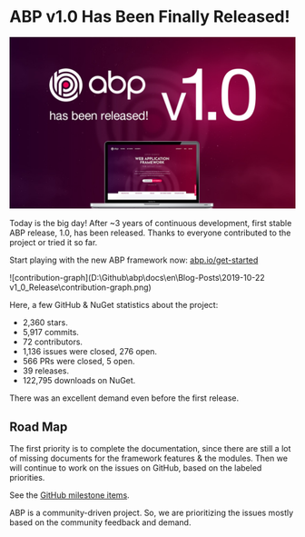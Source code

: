 # ABP v1.0 Has Been Finally Released!

![banner](banner.jpg)

Today is the big day! After ~3 years of continuous development, first stable ABP release, 1.0, has been released. Thanks to everyone contributed to the project or tried it so far.

Start playing with the new ABP framework now:  [abp.io/get-started](https://abp.io/get-started) 

![contribution-graph](D:\Github\abp\docs\en\Blog-Posts\2019-10-22 v1_0_Release\contribution-graph.png)

Here, a few GitHub & NuGet statistics about the project:

* 2,360 stars.
* 5,917 commits.
* 72 contributors.
* 1,136 issues were closed, 276 open.
* 566 PRs were closed, 5 open.
* 39 releases.
* 122,795 downloads on NuGet.

There was an excellent demand even before the first release.

## Road Map

The first priority is to complete the documentation, since there are still a lot of missing documents for the framework features & the modules. Then we will continue to work on the issues on GitHub, based on the labeled priorities.

See the [GitHub milestone items](https://github.com/abpframework/abp/milestones).

ABP is a community-driven project. So, we are prioritizing the issues mostly based on the community feedback and demand.